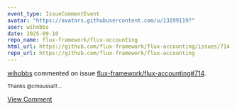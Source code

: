 ```yaml
---
event_type: IssueCommentEvent
avatar: "https://avatars.githubusercontent.com/u/13199119?"
user: wihobbs
date: 2025-09-10
repo_name: flux-framework/flux-accounting
html_url: https://github.com/flux-framework/flux-accounting/issues/714
repo_url: https://github.com/flux-framework/flux-accounting
---
```


<a href='https://github.com/wihobbs' target='_blank'>wihobbs</a> commented on issue <a href='https://github.com/flux-framework/flux-accounting/issues/714' target='_blank'>flux-framework/flux-accounting#714</a>.

<small>Thanks @cmoussa1!...</small>

<a href='https://github.com/flux-framework/flux-accounting/issues/714' target='_blank'>View Comment</a>